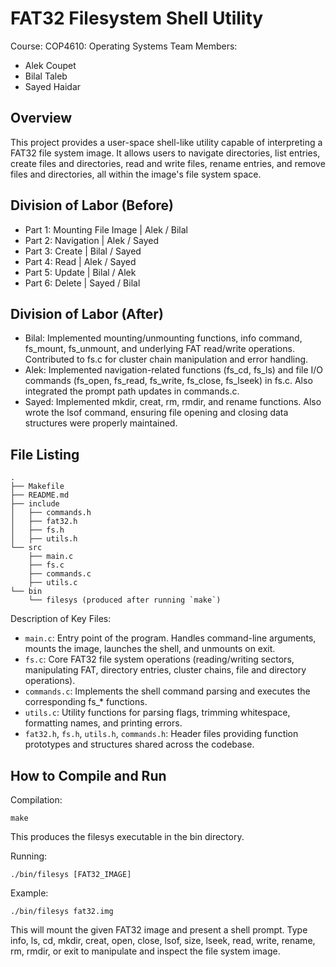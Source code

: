 # FAT32 Filesystem Shell Utility
Course: COP4610: Operating Systems
Team Members:
- Alek Coupet
- Bilal Taleb
- Sayed Haidar


## Overview

This project provides a user-space shell-like utility capable of interpreting a FAT32 file system image. It allows users to navigate directories, list entries, create files and directories, read and write files, rename entries, and remove files and directories, all within the image's file system space.


## Division of Labor (Before)

- Part 1: Mounting File Image | Alek / Bilal
- Part 2: Navigation | Alek / Sayed
- Part 3: Create | Bilal / Sayed
- Part 4: Read | Alek / Sayed
- Part 5: Update | Bilal / Alek
- Part 6: Delete | Sayed / Bilal

## Division of Labor (After)

- Bilal: Implemented mounting/unmounting functions, info command, fs_mount, fs_unmount, and underlying FAT read/write operations. Contributed to fs.c for cluster chain manipulation and error handling.
- Alek: Implemented navigation-related functions (fs_cd, fs_ls) and file I/O commands (fs_open, fs_read, fs_write, fs_close, fs_lseek) in fs.c. Also integrated the prompt path updates in commands.c.
- Sayed: Implemented mkdir, creat, rm, rmdir, and rename functions. Also wrote the lsof command, ensuring file opening and closing data structures were properly maintained.

## File Listing

```
.
├── Makefile
├── README.md
├── include
│   ├── commands.h
│   ├── fat32.h
│   ├── fs.h
│   ├── utils.h
└── src
    ├── main.c
    ├── fs.c
    ├── commands.c
    ├── utils.c
└── bin
    └── filesys (produced after running `make`)
```

Description of Key Files:
- `main.c`: Entry point of the program. Handles command-line arguments, mounts the image, launches the shell, and unmounts on exit.
- `fs.c`: Core FAT32 file system operations (reading/writing sectors, manipulating FAT, directory entries, cluster chains, file and directory operations).
- `commands.c`: Implements the shell command parsing and executes the corresponding fs_* functions.
- `utils.c`: Utility functions for parsing flags, trimming whitespace, formatting names, and printing errors.
- `fat32.h`, `fs.h`, `utils.h`, `commands.h`: Header files providing function prototypes and structures shared across the codebase.

## How to Compile and Run

Compilation:
```
make
```
This produces the filesys executable in the bin directory.

Running:
```
./bin/filesys [FAT32_IMAGE]
```

Example:
```
./bin/filesys fat32.img
```
This will mount the given FAT32 image and present a shell prompt. Type info, ls, cd, mkdir, creat, open, close, lsof, size, lseek, read, write, rename, rm, rmdir, or exit to manipulate and inspect the file system image.

